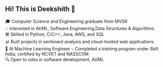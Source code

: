 ## Hi! This is Deekshith 💫
🎓 Computer Science and Engineering graduate from MVSR <br>
💡 Interested in AI/ML, Software Engineering,Data Structures & Algorithms<br>
🛠️ Skilled in Python, C/C++, Java, AWS, and SQL<br>
📊 Built projects in sentiment analysis and cloud-hosted web applications<br>
💼 AI Machine Learning Engineer – Completed a training program under Skill India, certified by NCVET and NASSCOM<br>
🔍 Open to roles in software development, AI/ML<br>
